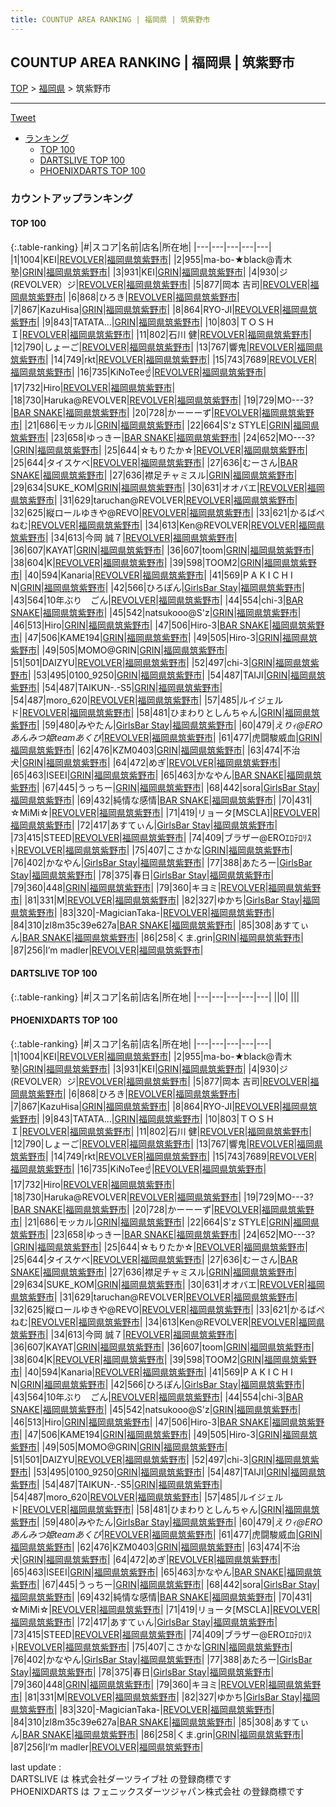 ```yaml
---
title: COUNTUP AREA RANKING | 福岡県 | 筑紫野市
---
```

## COUNTUP AREA RANKING | 福岡県 | 筑紫野市

[TOP](/darts/rank/) > [福岡県](/darts/rank/福岡県/) > 筑紫野市

___

<a href="https://twitter.com/share?ref_src=twsrc%5Etfw" data-text="COUNTUP AREA RANKING | 福岡県筑紫野市" class="twitter-share-button" data-hashtags="DARTSLIVE,PHOENIXDARTS,darts,ダーツ" data-show-count="false">Tweet</a>

* [ランキング](#カウントアップランキング)
    * [TOP 100](#top-100)
    * [DARTSLIVE TOP 100](#dartslive-top-100)
    * [PHOENIXDARTS TOP 100](#phoenixdarts-top-100)

### カウントアップランキング

#### TOP 100



{:.table-ranking}
|#|スコア|名前|店名|所在地|
|---|---|---|---|---|
|1|1004|<span class="rank-name-pd">KEI</span>|<a href="https://vs.phoenixdarts.com/jp/shop/shopDetailInfo/s_86207?s_seq=86207">REVOLVER</a>|<a href="/darts/rank/福岡県/筑紫野市">福岡県筑紫野市</a>|
|2|955|<span class="rank-name-pd">ma-bo-★black@青木塾</span>|<a href="https://vs.phoenixdarts.com/jp/shop/shopDetailInfo/s_85645?s_seq=85645">GRIN</a>|<a href="/darts/rank/福岡県/筑紫野市">福岡県筑紫野市</a>|
|3|931|<span class="rank-name-pd">KEI</span>|<a href="https://vs.phoenixdarts.com/jp/shop/shopDetailInfo/s_85645?s_seq=85645">GRIN</a>|<a href="/darts/rank/福岡県/筑紫野市">福岡県筑紫野市</a>|
|4|930|<span class="rank-name-pd">ジ(REVOLVER）ジ</span>|<a href="https://vs.phoenixdarts.com/jp/shop/shopDetailInfo/s_86207?s_seq=86207">REVOLVER</a>|<a href="/darts/rank/福岡県/筑紫野市">福岡県筑紫野市</a>|
|5|877|<span class="rank-name-pd">岡本 吉司</span>|<a href="https://vs.phoenixdarts.com/jp/shop/shopDetailInfo/s_86207?s_seq=86207">REVOLVER</a>|<a href="/darts/rank/福岡県/筑紫野市">福岡県筑紫野市</a>|
|6|868|<span class="rank-name-pd">ひろき</span>|<a href="https://vs.phoenixdarts.com/jp/shop/shopDetailInfo/s_86207?s_seq=86207">REVOLVER</a>|<a href="/darts/rank/福岡県/筑紫野市">福岡県筑紫野市</a>|
|7|867|<span class="rank-name-pd">KazuHisa</span>|<a href="https://vs.phoenixdarts.com/jp/shop/shopDetailInfo/s_85645?s_seq=85645">GRIN</a>|<a href="/darts/rank/福岡県/筑紫野市">福岡県筑紫野市</a>|
|8|864|<span class="rank-name-pd">RYO-JI</span>|<a href="https://vs.phoenixdarts.com/jp/shop/shopDetailInfo/s_86207?s_seq=86207">REVOLVER</a>|<a href="/darts/rank/福岡県/筑紫野市">福岡県筑紫野市</a>|
|9|843|<span class="rank-name-pd">TATATA...</span>|<a href="https://vs.phoenixdarts.com/jp/shop/shopDetailInfo/s_85645?s_seq=85645">GRIN</a>|<a href="/darts/rank/福岡県/筑紫野市">福岡県筑紫野市</a>|
|10|803|<span class="rank-name-pd">ＴＯＳＨＩ</span>|<a href="https://vs.phoenixdarts.com/jp/shop/shopDetailInfo/s_86207?s_seq=86207">REVOLVER</a>|<a href="/darts/rank/福岡県/筑紫野市">福岡県筑紫野市</a>|
|11|802|<span class="rank-name-pd">石川 健</span>|<a href="https://vs.phoenixdarts.com/jp/shop/shopDetailInfo/s_86207?s_seq=86207">REVOLVER</a>|<a href="/darts/rank/福岡県/筑紫野市">福岡県筑紫野市</a>|
|12|790|<span class="rank-name-pd">しょーご</span>|<a href="https://vs.phoenixdarts.com/jp/shop/shopDetailInfo/s_86207?s_seq=86207">REVOLVER</a>|<a href="/darts/rank/福岡県/筑紫野市">福岡県筑紫野市</a>|
|13|767|<span class="rank-name-pd">響鬼</span>|<a href="https://vs.phoenixdarts.com/jp/shop/shopDetailInfo/s_86207?s_seq=86207">REVOLVER</a>|<a href="/darts/rank/福岡県/筑紫野市">福岡県筑紫野市</a>|
|14|749|<span class="rank-name-pd">rkt</span>|<a href="https://vs.phoenixdarts.com/jp/shop/shopDetailInfo/s_86207?s_seq=86207">REVOLVER</a>|<a href="/darts/rank/福岡県/筑紫野市">福岡県筑紫野市</a>|
|15|743|<span class="rank-name-pd">7689</span>|<a href="https://vs.phoenixdarts.com/jp/shop/shopDetailInfo/s_86207?s_seq=86207">REVOLVER</a>|<a href="/darts/rank/福岡県/筑紫野市">福岡県筑紫野市</a>|
|16|735|<span class="rank-name-pd">KiNoTee☝️</span>|<a href="https://vs.phoenixdarts.com/jp/shop/shopDetailInfo/s_86207?s_seq=86207">REVOLVER</a>|<a href="/darts/rank/福岡県/筑紫野市">福岡県筑紫野市</a>|
|17|732|<span class="rank-name-pd">Hiro</span>|<a href="https://vs.phoenixdarts.com/jp/shop/shopDetailInfo/s_86207?s_seq=86207">REVOLVER</a>|<a href="/darts/rank/福岡県/筑紫野市">福岡県筑紫野市</a>|
|18|730|<span class="rank-name-pd">Haruka@REVOLVER</span>|<a href="https://vs.phoenixdarts.com/jp/shop/shopDetailInfo/s_86207?s_seq=86207">REVOLVER</a>|<a href="/darts/rank/福岡県/筑紫野市">福岡県筑紫野市</a>|
|19|729|<span class="rank-name-pd">MO---3?</span>|<a href="https://vs.phoenixdarts.com/jp/shop/shopDetailInfo/s_85534?s_seq=85534">BAR SNAKE</a>|<a href="/darts/rank/福岡県/筑紫野市">福岡県筑紫野市</a>|
|20|728|<span class="rank-name-pd">かーーーず</span>|<a href="https://vs.phoenixdarts.com/jp/shop/shopDetailInfo/s_86207?s_seq=86207">REVOLVER</a>|<a href="/darts/rank/福岡県/筑紫野市">福岡県筑紫野市</a>|
|21|686|<span class="rank-name-pd">モッカル</span>|<a href="https://vs.phoenixdarts.com/jp/shop/shopDetailInfo/s_85645?s_seq=85645">GRIN</a>|<a href="/darts/rank/福岡県/筑紫野市">福岡県筑紫野市</a>|
|22|664|<span class="rank-name-pd">S&#x27;z STYLE</span>|<a href="https://vs.phoenixdarts.com/jp/shop/shopDetailInfo/s_85645?s_seq=85645">GRIN</a>|<a href="/darts/rank/福岡県/筑紫野市">福岡県筑紫野市</a>|
|23|658|<span class="rank-name-pd">ゆっきー</span>|<a href="https://vs.phoenixdarts.com/jp/shop/shopDetailInfo/s_85534?s_seq=85534">BAR SNAKE</a>|<a href="/darts/rank/福岡県/筑紫野市">福岡県筑紫野市</a>|
|24|652|<span class="rank-name-pd">MO---3?</span>|<a href="https://vs.phoenixdarts.com/jp/shop/shopDetailInfo/s_85645?s_seq=85645">GRIN</a>|<a href="/darts/rank/福岡県/筑紫野市">福岡県筑紫野市</a>|
|25|644|<span class="rank-name-pd">☆もりたか☆</span>|<a href="https://vs.phoenixdarts.com/jp/shop/shopDetailInfo/s_86207?s_seq=86207">REVOLVER</a>|<a href="/darts/rank/福岡県/筑紫野市">福岡県筑紫野市</a>|
|25|644|<span class="rank-name-pd">タイスケべ</span>|<a href="https://vs.phoenixdarts.com/jp/shop/shopDetailInfo/s_86207?s_seq=86207">REVOLVER</a>|<a href="/darts/rank/福岡県/筑紫野市">福岡県筑紫野市</a>|
|27|636|<span class="rank-name-pd">むーさん</span>|<a href="https://vs.phoenixdarts.com/jp/shop/shopDetailInfo/s_85534?s_seq=85534">BAR SNAKE</a>|<a href="/darts/rank/福岡県/筑紫野市">福岡県筑紫野市</a>|
|27|636|<span class="rank-name-pd">襟足チャミスル</span>|<a href="https://vs.phoenixdarts.com/jp/shop/shopDetailInfo/s_85645?s_seq=85645">GRIN</a>|<a href="/darts/rank/福岡県/筑紫野市">福岡県筑紫野市</a>|
|29|634|<span class="rank-name-pd">SUKE_KOM</span>|<a href="https://vs.phoenixdarts.com/jp/shop/shopDetailInfo/s_85645?s_seq=85645">GRIN</a>|<a href="/darts/rank/福岡県/筑紫野市">福岡県筑紫野市</a>|
|30|631|<span class="rank-name-pd">オオバエ</span>|<a href="https://vs.phoenixdarts.com/jp/shop/shopDetailInfo/s_86207?s_seq=86207">REVOLVER</a>|<a href="/darts/rank/福岡県/筑紫野市">福岡県筑紫野市</a>|
|31|629|<span class="rank-name-pd">taruchan@REVOLVER</span>|<a href="https://vs.phoenixdarts.com/jp/shop/shopDetailInfo/s_86207?s_seq=86207">REVOLVER</a>|<a href="/darts/rank/福岡県/筑紫野市">福岡県筑紫野市</a>|
|32|625|<span class="rank-name-pd">縦ロールゆきや@REVO</span>|<a href="https://vs.phoenixdarts.com/jp/shop/shopDetailInfo/s_86207?s_seq=86207">REVOLVER</a>|<a href="/darts/rank/福岡県/筑紫野市">福岡県筑紫野市</a>|
|33|621|<span class="rank-name-pd">かるばぺねむ</span>|<a href="https://vs.phoenixdarts.com/jp/shop/shopDetailInfo/s_86207?s_seq=86207">REVOLVER</a>|<a href="/darts/rank/福岡県/筑紫野市">福岡県筑紫野市</a>|
|34|613|<span class="rank-name-pd">Ken@REVOLVER</span>|<a href="https://vs.phoenixdarts.com/jp/shop/shopDetailInfo/s_86207?s_seq=86207">REVOLVER</a>|<a href="/darts/rank/福岡県/筑紫野市">福岡県筑紫野市</a>|
|34|613|<span class="rank-name-pd">今岡 誠７</span>|<a href="https://vs.phoenixdarts.com/jp/shop/shopDetailInfo/s_86207?s_seq=86207">REVOLVER</a>|<a href="/darts/rank/福岡県/筑紫野市">福岡県筑紫野市</a>|
|36|607|<span class="rank-name-pd">KAYAT</span>|<a href="https://vs.phoenixdarts.com/jp/shop/shopDetailInfo/s_85645?s_seq=85645">GRIN</a>|<a href="/darts/rank/福岡県/筑紫野市">福岡県筑紫野市</a>|
|36|607|<span class="rank-name-pd">toom</span>|<a href="https://vs.phoenixdarts.com/jp/shop/shopDetailInfo/s_85645?s_seq=85645">GRIN</a>|<a href="/darts/rank/福岡県/筑紫野市">福岡県筑紫野市</a>|
|38|604|<span class="rank-name-pd">K</span>|<a href="https://vs.phoenixdarts.com/jp/shop/shopDetailInfo/s_86207?s_seq=86207">REVOLVER</a>|<a href="/darts/rank/福岡県/筑紫野市">福岡県筑紫野市</a>|
|39|598|<span class="rank-name-pd">TOOM2</span>|<a href="https://vs.phoenixdarts.com/jp/shop/shopDetailInfo/s_85645?s_seq=85645">GRIN</a>|<a href="/darts/rank/福岡県/筑紫野市">福岡県筑紫野市</a>|
|40|594|<span class="rank-name-pd">Kanaria</span>|<a href="https://vs.phoenixdarts.com/jp/shop/shopDetailInfo/s_86207?s_seq=86207">REVOLVER</a>|<a href="/darts/rank/福岡県/筑紫野市">福岡県筑紫野市</a>|
|41|569|<span class="rank-name-pd">P A K I C H I N</span>|<a href="https://vs.phoenixdarts.com/jp/shop/shopDetailInfo/s_85645?s_seq=85645">GRIN</a>|<a href="/darts/rank/福岡県/筑紫野市">福岡県筑紫野市</a>|
|42|566|<span class="rank-name-pd">ひろぽん</span>|<a href="https://vs.phoenixdarts.com/jp/shop/shopDetailInfo/s_85653?s_seq=85653">GirlsBar Stay</a>|<a href="/darts/rank/福岡県/筑紫野市">福岡県筑紫野市</a>|
|43|564|<span class="rank-name-pd">10年ぶり　ごん</span>|<a href="https://vs.phoenixdarts.com/jp/shop/shopDetailInfo/s_86207?s_seq=86207">REVOLVER</a>|<a href="/darts/rank/福岡県/筑紫野市">福岡県筑紫野市</a>|
|44|554|<span class="rank-name-pd">chi-3</span>|<a href="https://vs.phoenixdarts.com/jp/shop/shopDetailInfo/s_85534?s_seq=85534">BAR SNAKE</a>|<a href="/darts/rank/福岡県/筑紫野市">福岡県筑紫野市</a>|
|45|542|<span class="rank-name-pd">natsukooo@S&#x27;z</span>|<a href="https://vs.phoenixdarts.com/jp/shop/shopDetailInfo/s_85645?s_seq=85645">GRIN</a>|<a href="/darts/rank/福岡県/筑紫野市">福岡県筑紫野市</a>|
|46|513|<span class="rank-name-pd">Hiro</span>|<a href="https://vs.phoenixdarts.com/jp/shop/shopDetailInfo/s_85645?s_seq=85645">GRIN</a>|<a href="/darts/rank/福岡県/筑紫野市">福岡県筑紫野市</a>|
|47|506|<span class="rank-name-pd">Hiro-3</span>|<a href="https://vs.phoenixdarts.com/jp/shop/shopDetailInfo/s_85534?s_seq=85534">BAR SNAKE</a>|<a href="/darts/rank/福岡県/筑紫野市">福岡県筑紫野市</a>|
|47|506|<span class="rank-name-pd">KAME194</span>|<a href="https://vs.phoenixdarts.com/jp/shop/shopDetailInfo/s_85645?s_seq=85645">GRIN</a>|<a href="/darts/rank/福岡県/筑紫野市">福岡県筑紫野市</a>|
|49|505|<span class="rank-name-pd">Hiro-3</span>|<a href="https://vs.phoenixdarts.com/jp/shop/shopDetailInfo/s_85645?s_seq=85645">GRIN</a>|<a href="/darts/rank/福岡県/筑紫野市">福岡県筑紫野市</a>|
|49|505|<span class="rank-name-pd">MOMO@GRIN</span>|<a href="https://vs.phoenixdarts.com/jp/shop/shopDetailInfo/s_85645?s_seq=85645">GRIN</a>|<a href="/darts/rank/福岡県/筑紫野市">福岡県筑紫野市</a>|
|51|501|<span class="rank-name-pd">DAIZYU</span>|<a href="https://vs.phoenixdarts.com/jp/shop/shopDetailInfo/s_86207?s_seq=86207">REVOLVER</a>|<a href="/darts/rank/福岡県/筑紫野市">福岡県筑紫野市</a>|
|52|497|<span class="rank-name-pd">chi-3</span>|<a href="https://vs.phoenixdarts.com/jp/shop/shopDetailInfo/s_85645?s_seq=85645">GRIN</a>|<a href="/darts/rank/福岡県/筑紫野市">福岡県筑紫野市</a>|
|53|495|<span class="rank-name-pd">0100_9250</span>|<a href="https://vs.phoenixdarts.com/jp/shop/shopDetailInfo/s_85645?s_seq=85645">GRIN</a>|<a href="/darts/rank/福岡県/筑紫野市">福岡県筑紫野市</a>|
|54|487|<span class="rank-name-pd">TAIJI</span>|<a href="https://vs.phoenixdarts.com/jp/shop/shopDetailInfo/s_85645?s_seq=85645">GRIN</a>|<a href="/darts/rank/福岡県/筑紫野市">福岡県筑紫野市</a>|
|54|487|<span class="rank-name-pd">TAIKUN-.-S5</span>|<a href="https://vs.phoenixdarts.com/jp/shop/shopDetailInfo/s_85645?s_seq=85645">GRIN</a>|<a href="/darts/rank/福岡県/筑紫野市">福岡県筑紫野市</a>|
|54|487|<span class="rank-name-pd">moro_620</span>|<a href="https://vs.phoenixdarts.com/jp/shop/shopDetailInfo/s_86207?s_seq=86207">REVOLVER</a>|<a href="/darts/rank/福岡県/筑紫野市">福岡県筑紫野市</a>|
|57|485|<span class="rank-name-pd">ルイジェルド</span>|<a href="https://vs.phoenixdarts.com/jp/shop/shopDetailInfo/s_86207?s_seq=86207">REVOLVER</a>|<a href="/darts/rank/福岡県/筑紫野市">福岡県筑紫野市</a>|
|58|481|<span class="rank-name-pd">ひまわりとしんちゃん</span>|<a href="https://vs.phoenixdarts.com/jp/shop/shopDetailInfo/s_85645?s_seq=85645">GRIN</a>|<a href="/darts/rank/福岡県/筑紫野市">福岡県筑紫野市</a>|
|59|480|<span class="rank-name-pd">みやたん</span>|<a href="https://vs.phoenixdarts.com/jp/shop/shopDetailInfo/s_85653?s_seq=85653">GirlsBar Stay</a>|<a href="/darts/rank/福岡県/筑紫野市">福岡県筑紫野市</a>|
|60|479|<span class="rank-name-pd">*えりｨ@EROあんみつ姫teamあくび*</span>|<a href="https://vs.phoenixdarts.com/jp/shop/shopDetailInfo/s_86207?s_seq=86207">REVOLVER</a>|<a href="/darts/rank/福岡県/筑紫野市">福岡県筑紫野市</a>|
|61|477|<span class="rank-name-pd">虎闘駿威血</span>|<a href="https://vs.phoenixdarts.com/jp/shop/shopDetailInfo/s_85645?s_seq=85645">GRIN</a>|<a href="/darts/rank/福岡県/筑紫野市">福岡県筑紫野市</a>|
|62|476|<span class="rank-name-pd">KZM0403</span>|<a href="https://vs.phoenixdarts.com/jp/shop/shopDetailInfo/s_85645?s_seq=85645">GRIN</a>|<a href="/darts/rank/福岡県/筑紫野市">福岡県筑紫野市</a>|
|63|474|<span class="rank-name-pd">不治犬</span>|<a href="https://vs.phoenixdarts.com/jp/shop/shopDetailInfo/s_85645?s_seq=85645">GRIN</a>|<a href="/darts/rank/福岡県/筑紫野市">福岡県筑紫野市</a>|
|64|472|<span class="rank-name-pd">めぎ</span>|<a href="https://vs.phoenixdarts.com/jp/shop/shopDetailInfo/s_86207?s_seq=86207">REVOLVER</a>|<a href="/darts/rank/福岡県/筑紫野市">福岡県筑紫野市</a>|
|65|463|<span class="rank-name-pd">ISEEI</span>|<a href="https://vs.phoenixdarts.com/jp/shop/shopDetailInfo/s_85645?s_seq=85645">GRIN</a>|<a href="/darts/rank/福岡県/筑紫野市">福岡県筑紫野市</a>|
|65|463|<span class="rank-name-pd">かなやん</span>|<a href="https://vs.phoenixdarts.com/jp/shop/shopDetailInfo/s_85534?s_seq=85534">BAR SNAKE</a>|<a href="/darts/rank/福岡県/筑紫野市">福岡県筑紫野市</a>|
|67|445|<span class="rank-name-pd">うっちー</span>|<a href="https://vs.phoenixdarts.com/jp/shop/shopDetailInfo/s_85645?s_seq=85645">GRIN</a>|<a href="/darts/rank/福岡県/筑紫野市">福岡県筑紫野市</a>|
|68|442|<span class="rank-name-pd">sora</span>|<a href="https://vs.phoenixdarts.com/jp/shop/shopDetailInfo/s_85653?s_seq=85653">GirlsBar Stay</a>|<a href="/darts/rank/福岡県/筑紫野市">福岡県筑紫野市</a>|
|69|432|<span class="rank-name-pd">純情な感情</span>|<a href="https://vs.phoenixdarts.com/jp/shop/shopDetailInfo/s_85534?s_seq=85534">BAR SNAKE</a>|<a href="/darts/rank/福岡県/筑紫野市">福岡県筑紫野市</a>|
|70|431|<span class="rank-name-pd">☆MiMi☆</span>|<a href="https://vs.phoenixdarts.com/jp/shop/shopDetailInfo/s_86207?s_seq=86207">REVOLVER</a>|<a href="/darts/rank/福岡県/筑紫野市">福岡県筑紫野市</a>|
|71|419|<span class="rank-name-pd">リョータ[MSCLA]</span>|<a href="https://vs.phoenixdarts.com/jp/shop/shopDetailInfo/s_86207?s_seq=86207">REVOLVER</a>|<a href="/darts/rank/福岡県/筑紫野市">福岡県筑紫野市</a>|
|72|417|<span class="rank-name-pd">あすてぃん</span>|<a href="https://vs.phoenixdarts.com/jp/shop/shopDetailInfo/s_85653?s_seq=85653">GirlsBar Stay</a>|<a href="/darts/rank/福岡県/筑紫野市">福岡県筑紫野市</a>|
|73|415|<span class="rank-name-pd">STEED</span>|<a href="https://vs.phoenixdarts.com/jp/shop/shopDetailInfo/s_86207?s_seq=86207">REVOLVER</a>|<a href="/darts/rank/福岡県/筑紫野市">福岡県筑紫野市</a>|
|74|409|<span class="rank-name-pd">ブラザー@EROｴﾛﾃﾛﾘｽﾄ</span>|<a href="https://vs.phoenixdarts.com/jp/shop/shopDetailInfo/s_86207?s_seq=86207">REVOLVER</a>|<a href="/darts/rank/福岡県/筑紫野市">福岡県筑紫野市</a>|
|75|407|<span class="rank-name-pd">こさかな</span>|<a href="https://vs.phoenixdarts.com/jp/shop/shopDetailInfo/s_85645?s_seq=85645">GRIN</a>|<a href="/darts/rank/福岡県/筑紫野市">福岡県筑紫野市</a>|
|76|402|<span class="rank-name-pd">かなやん</span>|<a href="https://vs.phoenixdarts.com/jp/shop/shopDetailInfo/s_85653?s_seq=85653">GirlsBar Stay</a>|<a href="/darts/rank/福岡県/筑紫野市">福岡県筑紫野市</a>|
|77|388|<span class="rank-name-pd">あたろー</span>|<a href="https://vs.phoenixdarts.com/jp/shop/shopDetailInfo/s_85653?s_seq=85653">GirlsBar Stay</a>|<a href="/darts/rank/福岡県/筑紫野市">福岡県筑紫野市</a>|
|78|375|<span class="rank-name-pd">春日</span>|<a href="https://vs.phoenixdarts.com/jp/shop/shopDetailInfo/s_85653?s_seq=85653">GirlsBar Stay</a>|<a href="/darts/rank/福岡県/筑紫野市">福岡県筑紫野市</a>|
|79|360|<span class="rank-name-pd">448</span>|<a href="https://vs.phoenixdarts.com/jp/shop/shopDetailInfo/s_85645?s_seq=85645">GRIN</a>|<a href="/darts/rank/福岡県/筑紫野市">福岡県筑紫野市</a>|
|79|360|<span class="rank-name-pd">キヨミ</span>|<a href="https://vs.phoenixdarts.com/jp/shop/shopDetailInfo/s_86207?s_seq=86207">REVOLVER</a>|<a href="/darts/rank/福岡県/筑紫野市">福岡県筑紫野市</a>|
|81|331|<span class="rank-name-pd">M</span>|<a href="https://vs.phoenixdarts.com/jp/shop/shopDetailInfo/s_86207?s_seq=86207">REVOLVER</a>|<a href="/darts/rank/福岡県/筑紫野市">福岡県筑紫野市</a>|
|82|327|<span class="rank-name-pd">ゆかち</span>|<a href="https://vs.phoenixdarts.com/jp/shop/shopDetailInfo/s_85653?s_seq=85653">GirlsBar Stay</a>|<a href="/darts/rank/福岡県/筑紫野市">福岡県筑紫野市</a>|
|83|320|<span class="rank-name-pd">-MagicianTaka-</span>|<a href="https://vs.phoenixdarts.com/jp/shop/shopDetailInfo/s_86207?s_seq=86207">REVOLVER</a>|<a href="/darts/rank/福岡県/筑紫野市">福岡県筑紫野市</a>|
|84|310|<span class="rank-name-pd">zl8m35c39e627a</span>|<a href="https://vs.phoenixdarts.com/jp/shop/shopDetailInfo/s_85534?s_seq=85534">BAR SNAKE</a>|<a href="/darts/rank/福岡県/筑紫野市">福岡県筑紫野市</a>|
|85|308|<span class="rank-name-pd">あすてぃん</span>|<a href="https://vs.phoenixdarts.com/jp/shop/shopDetailInfo/s_85534?s_seq=85534">BAR SNAKE</a>|<a href="/darts/rank/福岡県/筑紫野市">福岡県筑紫野市</a>|
|86|258|<span class="rank-name-pd">くま.grin</span>|<a href="https://vs.phoenixdarts.com/jp/shop/shopDetailInfo/s_85645?s_seq=85645">GRIN</a>|<a href="/darts/rank/福岡県/筑紫野市">福岡県筑紫野市</a>|
|87|256|<span class="rank-name-pd">I’m madler</span>|<a href="https://vs.phoenixdarts.com/jp/shop/shopDetailInfo/s_86207?s_seq=86207">REVOLVER</a>|<a href="/darts/rank/福岡県/筑紫野市">福岡県筑紫野市</a>|


#### DARTSLIVE TOP 100



{:.table-ranking}
|#|スコア|名前|店名|所在地|
|---|---|---|---|---|
||0|<span class="rank-name-dl"> </span>|<a href=""></a>|<a href="/darts/rank//"></a>|


#### PHOENIXDARTS TOP 100



{:.table-ranking}
|#|スコア|名前|店名|所在地|
|---|---|---|---|---|
|1|1004|<span class="rank-name-pd">KEI</span>|<a href="https://vs.phoenixdarts.com/jp/shop/shopDetailInfo/s_86207?s_seq=86207">REVOLVER</a>|<a href="/darts/rank/福岡県/筑紫野市">福岡県筑紫野市</a>|
|2|955|<span class="rank-name-pd">ma-bo-★black@青木塾</span>|<a href="https://vs.phoenixdarts.com/jp/shop/shopDetailInfo/s_85645?s_seq=85645">GRIN</a>|<a href="/darts/rank/福岡県/筑紫野市">福岡県筑紫野市</a>|
|3|931|<span class="rank-name-pd">KEI</span>|<a href="https://vs.phoenixdarts.com/jp/shop/shopDetailInfo/s_85645?s_seq=85645">GRIN</a>|<a href="/darts/rank/福岡県/筑紫野市">福岡県筑紫野市</a>|
|4|930|<span class="rank-name-pd">ジ(REVOLVER）ジ</span>|<a href="https://vs.phoenixdarts.com/jp/shop/shopDetailInfo/s_86207?s_seq=86207">REVOLVER</a>|<a href="/darts/rank/福岡県/筑紫野市">福岡県筑紫野市</a>|
|5|877|<span class="rank-name-pd">岡本 吉司</span>|<a href="https://vs.phoenixdarts.com/jp/shop/shopDetailInfo/s_86207?s_seq=86207">REVOLVER</a>|<a href="/darts/rank/福岡県/筑紫野市">福岡県筑紫野市</a>|
|6|868|<span class="rank-name-pd">ひろき</span>|<a href="https://vs.phoenixdarts.com/jp/shop/shopDetailInfo/s_86207?s_seq=86207">REVOLVER</a>|<a href="/darts/rank/福岡県/筑紫野市">福岡県筑紫野市</a>|
|7|867|<span class="rank-name-pd">KazuHisa</span>|<a href="https://vs.phoenixdarts.com/jp/shop/shopDetailInfo/s_85645?s_seq=85645">GRIN</a>|<a href="/darts/rank/福岡県/筑紫野市">福岡県筑紫野市</a>|
|8|864|<span class="rank-name-pd">RYO-JI</span>|<a href="https://vs.phoenixdarts.com/jp/shop/shopDetailInfo/s_86207?s_seq=86207">REVOLVER</a>|<a href="/darts/rank/福岡県/筑紫野市">福岡県筑紫野市</a>|
|9|843|<span class="rank-name-pd">TATATA...</span>|<a href="https://vs.phoenixdarts.com/jp/shop/shopDetailInfo/s_85645?s_seq=85645">GRIN</a>|<a href="/darts/rank/福岡県/筑紫野市">福岡県筑紫野市</a>|
|10|803|<span class="rank-name-pd">ＴＯＳＨＩ</span>|<a href="https://vs.phoenixdarts.com/jp/shop/shopDetailInfo/s_86207?s_seq=86207">REVOLVER</a>|<a href="/darts/rank/福岡県/筑紫野市">福岡県筑紫野市</a>|
|11|802|<span class="rank-name-pd">石川 健</span>|<a href="https://vs.phoenixdarts.com/jp/shop/shopDetailInfo/s_86207?s_seq=86207">REVOLVER</a>|<a href="/darts/rank/福岡県/筑紫野市">福岡県筑紫野市</a>|
|12|790|<span class="rank-name-pd">しょーご</span>|<a href="https://vs.phoenixdarts.com/jp/shop/shopDetailInfo/s_86207?s_seq=86207">REVOLVER</a>|<a href="/darts/rank/福岡県/筑紫野市">福岡県筑紫野市</a>|
|13|767|<span class="rank-name-pd">響鬼</span>|<a href="https://vs.phoenixdarts.com/jp/shop/shopDetailInfo/s_86207?s_seq=86207">REVOLVER</a>|<a href="/darts/rank/福岡県/筑紫野市">福岡県筑紫野市</a>|
|14|749|<span class="rank-name-pd">rkt</span>|<a href="https://vs.phoenixdarts.com/jp/shop/shopDetailInfo/s_86207?s_seq=86207">REVOLVER</a>|<a href="/darts/rank/福岡県/筑紫野市">福岡県筑紫野市</a>|
|15|743|<span class="rank-name-pd">7689</span>|<a href="https://vs.phoenixdarts.com/jp/shop/shopDetailInfo/s_86207?s_seq=86207">REVOLVER</a>|<a href="/darts/rank/福岡県/筑紫野市">福岡県筑紫野市</a>|
|16|735|<span class="rank-name-pd">KiNoTee☝️</span>|<a href="https://vs.phoenixdarts.com/jp/shop/shopDetailInfo/s_86207?s_seq=86207">REVOLVER</a>|<a href="/darts/rank/福岡県/筑紫野市">福岡県筑紫野市</a>|
|17|732|<span class="rank-name-pd">Hiro</span>|<a href="https://vs.phoenixdarts.com/jp/shop/shopDetailInfo/s_86207?s_seq=86207">REVOLVER</a>|<a href="/darts/rank/福岡県/筑紫野市">福岡県筑紫野市</a>|
|18|730|<span class="rank-name-pd">Haruka@REVOLVER</span>|<a href="https://vs.phoenixdarts.com/jp/shop/shopDetailInfo/s_86207?s_seq=86207">REVOLVER</a>|<a href="/darts/rank/福岡県/筑紫野市">福岡県筑紫野市</a>|
|19|729|<span class="rank-name-pd">MO---3?</span>|<a href="https://vs.phoenixdarts.com/jp/shop/shopDetailInfo/s_85534?s_seq=85534">BAR SNAKE</a>|<a href="/darts/rank/福岡県/筑紫野市">福岡県筑紫野市</a>|
|20|728|<span class="rank-name-pd">かーーーず</span>|<a href="https://vs.phoenixdarts.com/jp/shop/shopDetailInfo/s_86207?s_seq=86207">REVOLVER</a>|<a href="/darts/rank/福岡県/筑紫野市">福岡県筑紫野市</a>|
|21|686|<span class="rank-name-pd">モッカル</span>|<a href="https://vs.phoenixdarts.com/jp/shop/shopDetailInfo/s_85645?s_seq=85645">GRIN</a>|<a href="/darts/rank/福岡県/筑紫野市">福岡県筑紫野市</a>|
|22|664|<span class="rank-name-pd">S&#x27;z STYLE</span>|<a href="https://vs.phoenixdarts.com/jp/shop/shopDetailInfo/s_85645?s_seq=85645">GRIN</a>|<a href="/darts/rank/福岡県/筑紫野市">福岡県筑紫野市</a>|
|23|658|<span class="rank-name-pd">ゆっきー</span>|<a href="https://vs.phoenixdarts.com/jp/shop/shopDetailInfo/s_85534?s_seq=85534">BAR SNAKE</a>|<a href="/darts/rank/福岡県/筑紫野市">福岡県筑紫野市</a>|
|24|652|<span class="rank-name-pd">MO---3?</span>|<a href="https://vs.phoenixdarts.com/jp/shop/shopDetailInfo/s_85645?s_seq=85645">GRIN</a>|<a href="/darts/rank/福岡県/筑紫野市">福岡県筑紫野市</a>|
|25|644|<span class="rank-name-pd">☆もりたか☆</span>|<a href="https://vs.phoenixdarts.com/jp/shop/shopDetailInfo/s_86207?s_seq=86207">REVOLVER</a>|<a href="/darts/rank/福岡県/筑紫野市">福岡県筑紫野市</a>|
|25|644|<span class="rank-name-pd">タイスケべ</span>|<a href="https://vs.phoenixdarts.com/jp/shop/shopDetailInfo/s_86207?s_seq=86207">REVOLVER</a>|<a href="/darts/rank/福岡県/筑紫野市">福岡県筑紫野市</a>|
|27|636|<span class="rank-name-pd">むーさん</span>|<a href="https://vs.phoenixdarts.com/jp/shop/shopDetailInfo/s_85534?s_seq=85534">BAR SNAKE</a>|<a href="/darts/rank/福岡県/筑紫野市">福岡県筑紫野市</a>|
|27|636|<span class="rank-name-pd">襟足チャミスル</span>|<a href="https://vs.phoenixdarts.com/jp/shop/shopDetailInfo/s_85645?s_seq=85645">GRIN</a>|<a href="/darts/rank/福岡県/筑紫野市">福岡県筑紫野市</a>|
|29|634|<span class="rank-name-pd">SUKE_KOM</span>|<a href="https://vs.phoenixdarts.com/jp/shop/shopDetailInfo/s_85645?s_seq=85645">GRIN</a>|<a href="/darts/rank/福岡県/筑紫野市">福岡県筑紫野市</a>|
|30|631|<span class="rank-name-pd">オオバエ</span>|<a href="https://vs.phoenixdarts.com/jp/shop/shopDetailInfo/s_86207?s_seq=86207">REVOLVER</a>|<a href="/darts/rank/福岡県/筑紫野市">福岡県筑紫野市</a>|
|31|629|<span class="rank-name-pd">taruchan@REVOLVER</span>|<a href="https://vs.phoenixdarts.com/jp/shop/shopDetailInfo/s_86207?s_seq=86207">REVOLVER</a>|<a href="/darts/rank/福岡県/筑紫野市">福岡県筑紫野市</a>|
|32|625|<span class="rank-name-pd">縦ロールゆきや@REVO</span>|<a href="https://vs.phoenixdarts.com/jp/shop/shopDetailInfo/s_86207?s_seq=86207">REVOLVER</a>|<a href="/darts/rank/福岡県/筑紫野市">福岡県筑紫野市</a>|
|33|621|<span class="rank-name-pd">かるばぺねむ</span>|<a href="https://vs.phoenixdarts.com/jp/shop/shopDetailInfo/s_86207?s_seq=86207">REVOLVER</a>|<a href="/darts/rank/福岡県/筑紫野市">福岡県筑紫野市</a>|
|34|613|<span class="rank-name-pd">Ken@REVOLVER</span>|<a href="https://vs.phoenixdarts.com/jp/shop/shopDetailInfo/s_86207?s_seq=86207">REVOLVER</a>|<a href="/darts/rank/福岡県/筑紫野市">福岡県筑紫野市</a>|
|34|613|<span class="rank-name-pd">今岡 誠７</span>|<a href="https://vs.phoenixdarts.com/jp/shop/shopDetailInfo/s_86207?s_seq=86207">REVOLVER</a>|<a href="/darts/rank/福岡県/筑紫野市">福岡県筑紫野市</a>|
|36|607|<span class="rank-name-pd">KAYAT</span>|<a href="https://vs.phoenixdarts.com/jp/shop/shopDetailInfo/s_85645?s_seq=85645">GRIN</a>|<a href="/darts/rank/福岡県/筑紫野市">福岡県筑紫野市</a>|
|36|607|<span class="rank-name-pd">toom</span>|<a href="https://vs.phoenixdarts.com/jp/shop/shopDetailInfo/s_85645?s_seq=85645">GRIN</a>|<a href="/darts/rank/福岡県/筑紫野市">福岡県筑紫野市</a>|
|38|604|<span class="rank-name-pd">K</span>|<a href="https://vs.phoenixdarts.com/jp/shop/shopDetailInfo/s_86207?s_seq=86207">REVOLVER</a>|<a href="/darts/rank/福岡県/筑紫野市">福岡県筑紫野市</a>|
|39|598|<span class="rank-name-pd">TOOM2</span>|<a href="https://vs.phoenixdarts.com/jp/shop/shopDetailInfo/s_85645?s_seq=85645">GRIN</a>|<a href="/darts/rank/福岡県/筑紫野市">福岡県筑紫野市</a>|
|40|594|<span class="rank-name-pd">Kanaria</span>|<a href="https://vs.phoenixdarts.com/jp/shop/shopDetailInfo/s_86207?s_seq=86207">REVOLVER</a>|<a href="/darts/rank/福岡県/筑紫野市">福岡県筑紫野市</a>|
|41|569|<span class="rank-name-pd">P A K I C H I N</span>|<a href="https://vs.phoenixdarts.com/jp/shop/shopDetailInfo/s_85645?s_seq=85645">GRIN</a>|<a href="/darts/rank/福岡県/筑紫野市">福岡県筑紫野市</a>|
|42|566|<span class="rank-name-pd">ひろぽん</span>|<a href="https://vs.phoenixdarts.com/jp/shop/shopDetailInfo/s_85653?s_seq=85653">GirlsBar Stay</a>|<a href="/darts/rank/福岡県/筑紫野市">福岡県筑紫野市</a>|
|43|564|<span class="rank-name-pd">10年ぶり　ごん</span>|<a href="https://vs.phoenixdarts.com/jp/shop/shopDetailInfo/s_86207?s_seq=86207">REVOLVER</a>|<a href="/darts/rank/福岡県/筑紫野市">福岡県筑紫野市</a>|
|44|554|<span class="rank-name-pd">chi-3</span>|<a href="https://vs.phoenixdarts.com/jp/shop/shopDetailInfo/s_85534?s_seq=85534">BAR SNAKE</a>|<a href="/darts/rank/福岡県/筑紫野市">福岡県筑紫野市</a>|
|45|542|<span class="rank-name-pd">natsukooo@S&#x27;z</span>|<a href="https://vs.phoenixdarts.com/jp/shop/shopDetailInfo/s_85645?s_seq=85645">GRIN</a>|<a href="/darts/rank/福岡県/筑紫野市">福岡県筑紫野市</a>|
|46|513|<span class="rank-name-pd">Hiro</span>|<a href="https://vs.phoenixdarts.com/jp/shop/shopDetailInfo/s_85645?s_seq=85645">GRIN</a>|<a href="/darts/rank/福岡県/筑紫野市">福岡県筑紫野市</a>|
|47|506|<span class="rank-name-pd">Hiro-3</span>|<a href="https://vs.phoenixdarts.com/jp/shop/shopDetailInfo/s_85534?s_seq=85534">BAR SNAKE</a>|<a href="/darts/rank/福岡県/筑紫野市">福岡県筑紫野市</a>|
|47|506|<span class="rank-name-pd">KAME194</span>|<a href="https://vs.phoenixdarts.com/jp/shop/shopDetailInfo/s_85645?s_seq=85645">GRIN</a>|<a href="/darts/rank/福岡県/筑紫野市">福岡県筑紫野市</a>|
|49|505|<span class="rank-name-pd">Hiro-3</span>|<a href="https://vs.phoenixdarts.com/jp/shop/shopDetailInfo/s_85645?s_seq=85645">GRIN</a>|<a href="/darts/rank/福岡県/筑紫野市">福岡県筑紫野市</a>|
|49|505|<span class="rank-name-pd">MOMO@GRIN</span>|<a href="https://vs.phoenixdarts.com/jp/shop/shopDetailInfo/s_85645?s_seq=85645">GRIN</a>|<a href="/darts/rank/福岡県/筑紫野市">福岡県筑紫野市</a>|
|51|501|<span class="rank-name-pd">DAIZYU</span>|<a href="https://vs.phoenixdarts.com/jp/shop/shopDetailInfo/s_86207?s_seq=86207">REVOLVER</a>|<a href="/darts/rank/福岡県/筑紫野市">福岡県筑紫野市</a>|
|52|497|<span class="rank-name-pd">chi-3</span>|<a href="https://vs.phoenixdarts.com/jp/shop/shopDetailInfo/s_85645?s_seq=85645">GRIN</a>|<a href="/darts/rank/福岡県/筑紫野市">福岡県筑紫野市</a>|
|53|495|<span class="rank-name-pd">0100_9250</span>|<a href="https://vs.phoenixdarts.com/jp/shop/shopDetailInfo/s_85645?s_seq=85645">GRIN</a>|<a href="/darts/rank/福岡県/筑紫野市">福岡県筑紫野市</a>|
|54|487|<span class="rank-name-pd">TAIJI</span>|<a href="https://vs.phoenixdarts.com/jp/shop/shopDetailInfo/s_85645?s_seq=85645">GRIN</a>|<a href="/darts/rank/福岡県/筑紫野市">福岡県筑紫野市</a>|
|54|487|<span class="rank-name-pd">TAIKUN-.-S5</span>|<a href="https://vs.phoenixdarts.com/jp/shop/shopDetailInfo/s_85645?s_seq=85645">GRIN</a>|<a href="/darts/rank/福岡県/筑紫野市">福岡県筑紫野市</a>|
|54|487|<span class="rank-name-pd">moro_620</span>|<a href="https://vs.phoenixdarts.com/jp/shop/shopDetailInfo/s_86207?s_seq=86207">REVOLVER</a>|<a href="/darts/rank/福岡県/筑紫野市">福岡県筑紫野市</a>|
|57|485|<span class="rank-name-pd">ルイジェルド</span>|<a href="https://vs.phoenixdarts.com/jp/shop/shopDetailInfo/s_86207?s_seq=86207">REVOLVER</a>|<a href="/darts/rank/福岡県/筑紫野市">福岡県筑紫野市</a>|
|58|481|<span class="rank-name-pd">ひまわりとしんちゃん</span>|<a href="https://vs.phoenixdarts.com/jp/shop/shopDetailInfo/s_85645?s_seq=85645">GRIN</a>|<a href="/darts/rank/福岡県/筑紫野市">福岡県筑紫野市</a>|
|59|480|<span class="rank-name-pd">みやたん</span>|<a href="https://vs.phoenixdarts.com/jp/shop/shopDetailInfo/s_85653?s_seq=85653">GirlsBar Stay</a>|<a href="/darts/rank/福岡県/筑紫野市">福岡県筑紫野市</a>|
|60|479|<span class="rank-name-pd">*えりｨ@EROあんみつ姫teamあくび*</span>|<a href="https://vs.phoenixdarts.com/jp/shop/shopDetailInfo/s_86207?s_seq=86207">REVOLVER</a>|<a href="/darts/rank/福岡県/筑紫野市">福岡県筑紫野市</a>|
|61|477|<span class="rank-name-pd">虎闘駿威血</span>|<a href="https://vs.phoenixdarts.com/jp/shop/shopDetailInfo/s_85645?s_seq=85645">GRIN</a>|<a href="/darts/rank/福岡県/筑紫野市">福岡県筑紫野市</a>|
|62|476|<span class="rank-name-pd">KZM0403</span>|<a href="https://vs.phoenixdarts.com/jp/shop/shopDetailInfo/s_85645?s_seq=85645">GRIN</a>|<a href="/darts/rank/福岡県/筑紫野市">福岡県筑紫野市</a>|
|63|474|<span class="rank-name-pd">不治犬</span>|<a href="https://vs.phoenixdarts.com/jp/shop/shopDetailInfo/s_85645?s_seq=85645">GRIN</a>|<a href="/darts/rank/福岡県/筑紫野市">福岡県筑紫野市</a>|
|64|472|<span class="rank-name-pd">めぎ</span>|<a href="https://vs.phoenixdarts.com/jp/shop/shopDetailInfo/s_86207?s_seq=86207">REVOLVER</a>|<a href="/darts/rank/福岡県/筑紫野市">福岡県筑紫野市</a>|
|65|463|<span class="rank-name-pd">ISEEI</span>|<a href="https://vs.phoenixdarts.com/jp/shop/shopDetailInfo/s_85645?s_seq=85645">GRIN</a>|<a href="/darts/rank/福岡県/筑紫野市">福岡県筑紫野市</a>|
|65|463|<span class="rank-name-pd">かなやん</span>|<a href="https://vs.phoenixdarts.com/jp/shop/shopDetailInfo/s_85534?s_seq=85534">BAR SNAKE</a>|<a href="/darts/rank/福岡県/筑紫野市">福岡県筑紫野市</a>|
|67|445|<span class="rank-name-pd">うっちー</span>|<a href="https://vs.phoenixdarts.com/jp/shop/shopDetailInfo/s_85645?s_seq=85645">GRIN</a>|<a href="/darts/rank/福岡県/筑紫野市">福岡県筑紫野市</a>|
|68|442|<span class="rank-name-pd">sora</span>|<a href="https://vs.phoenixdarts.com/jp/shop/shopDetailInfo/s_85653?s_seq=85653">GirlsBar Stay</a>|<a href="/darts/rank/福岡県/筑紫野市">福岡県筑紫野市</a>|
|69|432|<span class="rank-name-pd">純情な感情</span>|<a href="https://vs.phoenixdarts.com/jp/shop/shopDetailInfo/s_85534?s_seq=85534">BAR SNAKE</a>|<a href="/darts/rank/福岡県/筑紫野市">福岡県筑紫野市</a>|
|70|431|<span class="rank-name-pd">☆MiMi☆</span>|<a href="https://vs.phoenixdarts.com/jp/shop/shopDetailInfo/s_86207?s_seq=86207">REVOLVER</a>|<a href="/darts/rank/福岡県/筑紫野市">福岡県筑紫野市</a>|
|71|419|<span class="rank-name-pd">リョータ[MSCLA]</span>|<a href="https://vs.phoenixdarts.com/jp/shop/shopDetailInfo/s_86207?s_seq=86207">REVOLVER</a>|<a href="/darts/rank/福岡県/筑紫野市">福岡県筑紫野市</a>|
|72|417|<span class="rank-name-pd">あすてぃん</span>|<a href="https://vs.phoenixdarts.com/jp/shop/shopDetailInfo/s_85653?s_seq=85653">GirlsBar Stay</a>|<a href="/darts/rank/福岡県/筑紫野市">福岡県筑紫野市</a>|
|73|415|<span class="rank-name-pd">STEED</span>|<a href="https://vs.phoenixdarts.com/jp/shop/shopDetailInfo/s_86207?s_seq=86207">REVOLVER</a>|<a href="/darts/rank/福岡県/筑紫野市">福岡県筑紫野市</a>|
|74|409|<span class="rank-name-pd">ブラザー@EROｴﾛﾃﾛﾘｽﾄ</span>|<a href="https://vs.phoenixdarts.com/jp/shop/shopDetailInfo/s_86207?s_seq=86207">REVOLVER</a>|<a href="/darts/rank/福岡県/筑紫野市">福岡県筑紫野市</a>|
|75|407|<span class="rank-name-pd">こさかな</span>|<a href="https://vs.phoenixdarts.com/jp/shop/shopDetailInfo/s_85645?s_seq=85645">GRIN</a>|<a href="/darts/rank/福岡県/筑紫野市">福岡県筑紫野市</a>|
|76|402|<span class="rank-name-pd">かなやん</span>|<a href="https://vs.phoenixdarts.com/jp/shop/shopDetailInfo/s_85653?s_seq=85653">GirlsBar Stay</a>|<a href="/darts/rank/福岡県/筑紫野市">福岡県筑紫野市</a>|
|77|388|<span class="rank-name-pd">あたろー</span>|<a href="https://vs.phoenixdarts.com/jp/shop/shopDetailInfo/s_85653?s_seq=85653">GirlsBar Stay</a>|<a href="/darts/rank/福岡県/筑紫野市">福岡県筑紫野市</a>|
|78|375|<span class="rank-name-pd">春日</span>|<a href="https://vs.phoenixdarts.com/jp/shop/shopDetailInfo/s_85653?s_seq=85653">GirlsBar Stay</a>|<a href="/darts/rank/福岡県/筑紫野市">福岡県筑紫野市</a>|
|79|360|<span class="rank-name-pd">448</span>|<a href="https://vs.phoenixdarts.com/jp/shop/shopDetailInfo/s_85645?s_seq=85645">GRIN</a>|<a href="/darts/rank/福岡県/筑紫野市">福岡県筑紫野市</a>|
|79|360|<span class="rank-name-pd">キヨミ</span>|<a href="https://vs.phoenixdarts.com/jp/shop/shopDetailInfo/s_86207?s_seq=86207">REVOLVER</a>|<a href="/darts/rank/福岡県/筑紫野市">福岡県筑紫野市</a>|
|81|331|<span class="rank-name-pd">M</span>|<a href="https://vs.phoenixdarts.com/jp/shop/shopDetailInfo/s_86207?s_seq=86207">REVOLVER</a>|<a href="/darts/rank/福岡県/筑紫野市">福岡県筑紫野市</a>|
|82|327|<span class="rank-name-pd">ゆかち</span>|<a href="https://vs.phoenixdarts.com/jp/shop/shopDetailInfo/s_85653?s_seq=85653">GirlsBar Stay</a>|<a href="/darts/rank/福岡県/筑紫野市">福岡県筑紫野市</a>|
|83|320|<span class="rank-name-pd">-MagicianTaka-</span>|<a href="https://vs.phoenixdarts.com/jp/shop/shopDetailInfo/s_86207?s_seq=86207">REVOLVER</a>|<a href="/darts/rank/福岡県/筑紫野市">福岡県筑紫野市</a>|
|84|310|<span class="rank-name-pd">zl8m35c39e627a</span>|<a href="https://vs.phoenixdarts.com/jp/shop/shopDetailInfo/s_85534?s_seq=85534">BAR SNAKE</a>|<a href="/darts/rank/福岡県/筑紫野市">福岡県筑紫野市</a>|
|85|308|<span class="rank-name-pd">あすてぃん</span>|<a href="https://vs.phoenixdarts.com/jp/shop/shopDetailInfo/s_85534?s_seq=85534">BAR SNAKE</a>|<a href="/darts/rank/福岡県/筑紫野市">福岡県筑紫野市</a>|
|86|258|<span class="rank-name-pd">くま.grin</span>|<a href="https://vs.phoenixdarts.com/jp/shop/shopDetailInfo/s_85645?s_seq=85645">GRIN</a>|<a href="/darts/rank/福岡県/筑紫野市">福岡県筑紫野市</a>|
|87|256|<span class="rank-name-pd">I’m madler</span>|<a href="https://vs.phoenixdarts.com/jp/shop/shopDetailInfo/s_86207?s_seq=86207">REVOLVER</a>|<a href="/darts/rank/福岡県/筑紫野市">福岡県筑紫野市</a>|


<div class="footer border-top border-gray-light mt-5 pt-3 text-right text-gray">
    last update : <span style="font-weight: italic" id="foot_last_modified"></span><br />
    DARTSLIVE は 株式会社ダーツライブ社 の登録商標です<br />
    PHOENIXDARTS は フェニックスダーツジャパン株式会社 の登録商標です<br />
</div>

<script src="https://cdnjs.cloudflare.com/ajax/libs/jquery.tablesorter/2.31.3/js/jquery.tablesorter.min.js" integrity="sha512-qzgd5cYSZcosqpzpn7zF2ZId8f/8CHmFKZ8j7mU4OUXTNRd5g+ZHBPsgKEwoqxCtdQvExE5LprwwPAgoicguNg==" crossorigin="anonymous" referrerpolicy="no-referrer"></script>
<link rel="stylesheet" href="https://cdnjs.cloudflare.com/ajax/libs/jquery.tablesorter/2.31.3/css/theme.default.min.css" integrity="sha512-wghhOJkjQX0Lh3NSWvNKeZ0ZpNn+SPVXX1Qyc9OCaogADktxrBiBdKGDoqVUOyhStvMBmJQ8ZdMHiR3wuEq8+w==" crossorigin="anonymous" referrerpolicy="no-referrer" />
<script>
$(function() {
    $(".table-ranking").tablesorter({sortList:[[0, 0]]});
    $("#foot_last_modified").text(formatDate(new Date(document.lastModified), 'yyyy-MM-dd HH:mm:ss'));
});
</script>

<script async src="https://platform.twitter.com/widgets.js" charset="utf-8"></script>